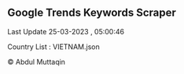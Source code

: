 

## Google Trends Keywords Scraper 
 
Last Update 25-03-2023 , 05:00:46

Country List :
VIETNAM.json



© Abdul Muttaqin 
